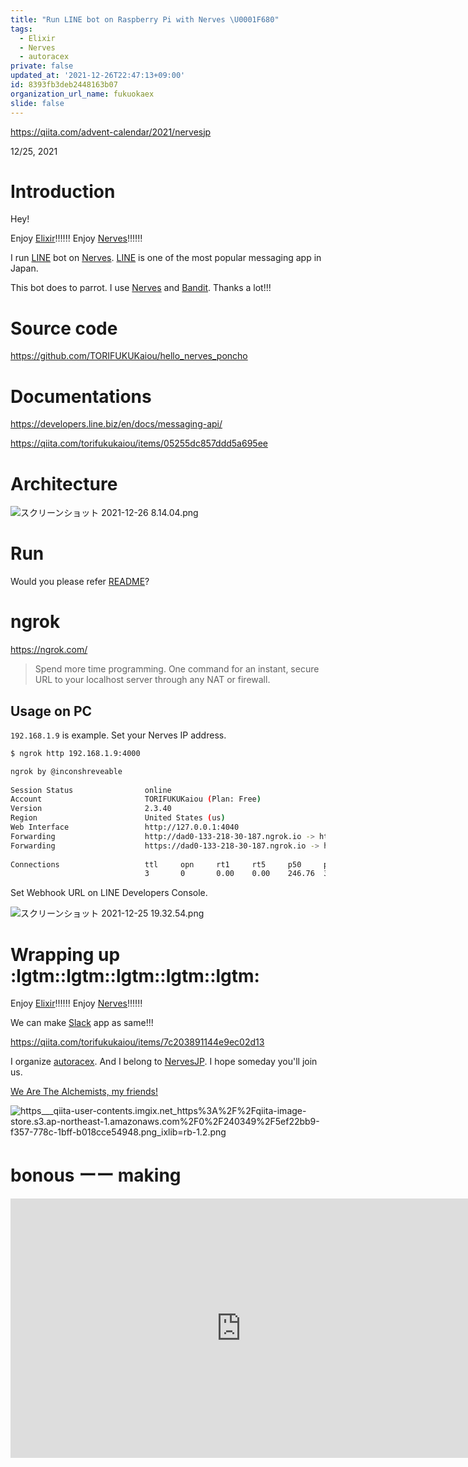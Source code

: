 ```yaml
---
title: "Run LINE bot on Raspberry Pi with Nerves \U0001F680"
tags:
  - Elixir
  - Nerves
  - autoracex
private: false
updated_at: '2021-12-26T22:47:13+09:00'
id: 8393fb3deb2448163b07
organization_url_name: fukuokaex
slide: false
---
```

https://qiita.com/advent-calendar/2021/nervesjp

12/25, 2021

# Introduction
Hey!

Enjoy [Elixir](https://elixir-lang.org/):bangbang::bangbang::bangbang:
Enjoy [Nerves](https://www.nerves-project.org/):bangbang::bangbang::bangbang:

I run [LINE](https://line.me/ja/) bot on [Nerves](https://www.nerves-project.org/).
[LINE](https://line.me/ja/) is one of the most popular messaging app in Japan.

This bot does to parrot.
I use [Nerves](https://www.nerves-project.org/) and [Bandit](https://github.com/mtrudel/bandit).
Thanks a lot!!!

# Source code

https://github.com/TORIFUKUKaiou/hello_nerves_poncho

# Documentations

https://developers.line.biz/en/docs/messaging-api/

https://qiita.com/torifukukaiou/items/05255dc857ddd5a695ee

# Architecture

![スクリーンショット 2021-12-26 8.14.04.png](https://qiita-image-store.s3.ap-northeast-1.amazonaws.com/0/131808/f4b536a7-4255-e674-ec79-fc863e5716e9.png)




# Run

Would you please refer [README](https://github.com/TORIFUKUKaiou/hello_nerves_poncho/blob/main/README.md)?


# ngrok

https://ngrok.com/

> Spend more time programming. One command for an instant, secure URL to your localhost server through any NAT or firewall.

## Usage on PC

`192.168.1.9` is example.
Set your Nerves IP address.

```bash
$ ngrok http 192.168.1.9:4000

ngrok by @inconshreveable                                                                                         (Ctrl+C to quit)
                                                                                                                                  
Session Status                online                                                                                              
Account                       TORIFUKUKaiou (Plan: Free)                                                                          
Version                       2.3.40                                                                                              
Region                        United States (us)                                                                                  
Web Interface                 http://127.0.0.1:4040                                                                               
Forwarding                    http://dad0-133-218-30-187.ngrok.io -> http://192.168.1.9:4000                                      
Forwarding                    https://dad0-133-218-30-187.ngrok.io -> http://192.168.1.9:4000                                     
                                                                                                                                  
Connections                   ttl     opn     rt1     rt5     p50     p90                                                         
                              3       0       0.00    0.00    246.76  340.47
```


Set Webhook URL on LINE Developers Console.

![スクリーンショット 2021-12-25 19.32.54.png](https://qiita-image-store.s3.ap-northeast-1.amazonaws.com/0/131808/2bb999d4-5a63-f4be-63de-d4e1e4e219f6.png)


# Wrapping up :lgtm::lgtm::lgtm::lgtm::lgtm:

Enjoy [Elixir](https://elixir-lang.org/):bangbang::bangbang::bangbang:
Enjoy [Nerves](https://www.nerves-project.org/):bangbang::bangbang::bangbang:

We can make [Slack](https://slack.com/) app as same!!!

https://qiita.com/torifukukaiou/items/7c203891144e9ec02d13

I organize [autoracex](https://autoracex.connpass.com/).
And I belong to [NervesJP](https://nerves-jp.connpass.com/).
I hope someday you'll join us.

[We Are The Alchemists, my friends!](https://www.youtube.com/watch?v=04854XqcfCY)

![https___qiita-user-contents.imgix.net_https%3A%2F%2Fqiita-image-store.s3.ap-northeast-1.amazonaws.com%2F0%2F240349%2F5ef22bb9-f357-778c-1bff-b018cce54948.png_ixlib=rb-1.2.png](https://qiita-image-store.s3.ap-northeast-1.amazonaws.com/0/131808/447253f9-3060-8bb7-7132-7754ef4aead5.png)


# bonous ーー making

<iframe width="738" height="415" src="https://www.youtube.com/embed/XIksWaGcnyE" title="YouTube video player" frameborder="0" allow="accelerometer; autoplay; clipboard-write; encrypted-media; gyroscope; picture-in-picture" allowfullscreen></iframe>



